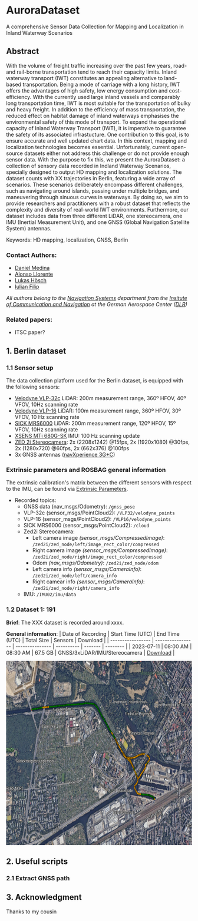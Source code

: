 # AuroraDataset
A comprehensive Sensor Data Collection for Mapping and Localization in Inland Waterway Scenarios

## Abstract

With the volume of freight traffic increasing over the past few years, road- and rail-borne transportation tend to reach their capacity limits. Inland waterway transport (IWT) constitutes an appealing alternative to land-based transportation. Being a mode of carriage with a long history, IWT offers the advantages of high safety, low energy consumption and cost- efficiency. With the currently used large inland vessels and comparably long transportation time, IWT is most suitable for the transportation of bulky and heavy freight. In addition to the efficiency of mass transportation, the reduced effect on habitat damage of inland waterways emphasises the environmental safety of this mode of transport. To expand the operational capacity of Inland Waterway Transport (IWT), it is imperative to guarantee the safety of its associated infrastucture. One contribution to this goal, is to ensure accurate and well updated chart data. In this context, mapping and localization technologies becomes essential. Unfortunately, current open-source datasets either not address this challenge or do not provide enough sensor data. With the purpose to fix this, we present the AuroraDataset: a collection of sensory data recorded in Indland Waterway Scenarios, specially designed to output HD mapping and localization solutions. The dataset counts with XX trajectories in Berlin, featuring a wide array of scenarios. These scenarios deliberately encompass different challenges, such as navigating around islands, passing under multiple bridges, and maneuvering through sinuous curves in waterways. By doing so, we aim to provide researchers and practitioners with a robust dataset that reflects the complexity and diversity of real-world IWT environments. Furthermore, our dataset includes data from three different LiDAR, one stereocamera, one IMU (Inertial Measurement Unit), and one GNSS (Global Navigation Satellite System) antennas.

Keywords: HD mapping, localization, GNSS, Berlin

### Contact Authors:
- [Daniel Medina](https://scholar.google.com/citations?user=8Yd99BcAAAAJ&hl=es&oi=ao)
- [Alonso Llorente](https://github.com/alonsollorente)
- [Lukas Hösch]()
- [Iulian Filip]()

_All authors belong to the [Navigation Systems](https://www.dlr.de/kn/desktopdefault.aspx/tabid-2204/admin-1/) department from the [Insitute of Communication and Navigation](https://www.dlr.de/kn/desktopdefault.aspx/tabid-17684/) at the German Aerospace Center ([DLR](https://www.dlr.de/de))_
### Related papers:
- ITSC paper?

## 1. Berlin dataset
### 1.1 Sensor setup
The data collection platform used for the Berlin dataset, is equipped with the following sensors:
- [Velodyne VLP-32c](https://icave2.cse.buffalo.edu/resources/sensor-modeling/VLP32CManual.pdf) LiDAR: 200m measurement range, 360º HFOV, 40º VFOV, 10Hz scanning rate
- [Velodyne VLP-16](https://velodynelidar.com/wp-content/uploads/2019/12/63-9243-Rev-E-VLP-16-User-Manual.pdf) LiDAR: 100m measurement range, 360º HFOV, 30º VFOV, 10 Hz scanning rate
- [SICK MRS6000](https://www.sick.com/my/en/lidar-sensors/3d-lidar-sensors/mrs6000/c/g448151) LiDAR: 200m measurement range, 120º HFOV, 15º VFOV, 10Hz scanning rate
- [XSENS MTi 680G-SK](https://www.xsens.com/hubfs/Downloads/Leaflets/MTi-680G.pdf) IMU: 100 Hz scanning update
- [ZED 2i Stereocamera](https://www.stereolabs.com/assets/datasheets/zed-2i-datasheet-feb2022.pdf): 2x (2208x1242) @15fps, 2x (1920x1080) @30fps, 2x (1280x720) @60fps, 2x (662x376) @100fps
- 3x GNSS antennas ([navXperience 3G+C](https://navxperience.com/?portfolio=3gc-maritime))

### Extrinsic parameters and ROSBAG general information
The extrinsic calibration's matrix between the different sensors with respect to the IMU, can be found via [Extrinsic Parameters]().

- Recorded topics:
  - GNSS data (nav_msgs/Odometry): ```/gnss_pose```
  - VLP-32c (sensor_msgs/PointCloud2): ```/VLP32/velodyne_points```
  - VLP-16 (sensor_msgs/PointCloud2): ```/VLP16/velodyne_points```
  - SICK MRS6000 (sensor_msgs/PointCloud2): ```/cloud```
  - Zed2i Stereocamera:
     - Left camera image _(sensor_msgs/CompressedImage)_: ```/zed2i/zed_node/left/image_rect_color/compressed```
     - Right camera image _(sensor_msgs/CompressedImage)_: ```/zed2i/zed_node/right/image_rect_color/compressed```
     - Odom _(nav_msgs/Odometry)_: ```/zed2i/zed_node/odom```
     - Left camera info _(sensor_msgs/CameraInfo)_: ```/zed2i/zed_node/left/camera_info```
     - Right camear info _(sensor_msgs/CameraInfo)_: ```/zed2i/zed_node/right/camera_info```
  - IMU: ```/IMU02/imu/data```
 
### 1.2 Dataset 1: 191
**Brief**: The XXX dataset is recorded around xxxx.

**General information**:
| Date of Recording | Start Time (UTC) | End Time (UTC) | Total Size | Sensors | Download |
| ----------------- | ----------------- | --------------- | ---------- | ------- | -------- |
| 2023-07-11        | 08:00 AM          | 08:30 AM        | 67.5 GB     | GNSS/3xLiDAR/IMU/Stereocamera       | [Download](link) |

<img src="img/dataset1_figure1.PNG" width="945" height="500">

## 2. Useful scripts
### 2.1 Extract GNSS path

## 3. Acknowledgment

Thanks to my cousin

